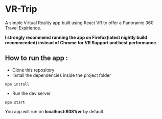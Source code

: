 # VR-Trip
A simple Virtual Reality app built using React VR to offer a Panoramic 360 Travel Expirience.

**I strongly recommend running the app on Firefox(latest nightly build recommended) instead of Chrome for VR Support and best performance.**

## How to run the app :
* Clone this repository
* Install the dependencies inside the project folder
```
npm install
```
* Run the dev server
```
npm start
```

You app will run on **localhost:8081/vr** by default.
